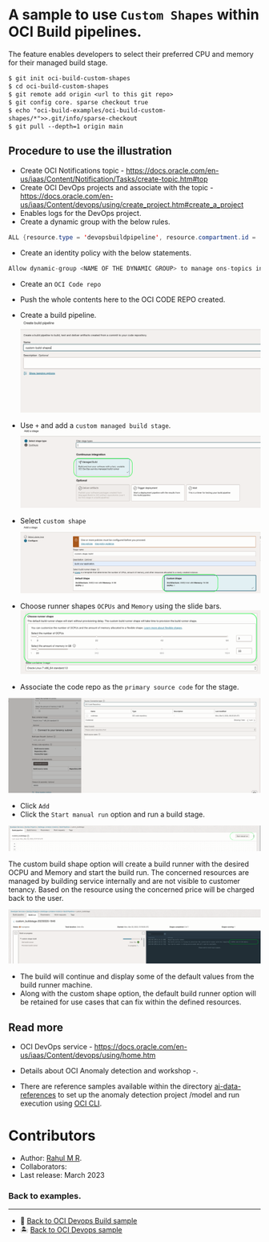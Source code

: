 
# A sample to use `Custom Shapes` within OCI Build pipelines.

The feature enables developers to select their preferred CPU and memory for their managed build stage.

   ```
   $ git init oci-build-custom-shapes
   $ cd oci-build-custom-shapes
   $ git remote add origin <url to this git repo>
   $ git config core. sparse checkout true
   $ echo "oci-build-examples/oci-build-custom-shapes/*">>.git/info/sparse-checkout
   $ git pull --depth=1 origin main

   ```

Procedure to use the illustration
-------

- Create OCI Notifications topic - https://docs.oracle.com/en-us/iaas/Content/Notification/Tasks/create-topic.htm#top
- Create OCI DevOps projects and associate with the topic - https://docs.oracle.com/en-us/iaas/Content/devops/using/create_project.htm#create_a_project
- Enables logs for the DevOps project.
- Create a dynamic group with the below rules.
```java
ALL {resource.type = 'devopsbuildpipeline', resource.compartment.id = 'OCID OF YOUR COMPARTMENT'}
```
- Create an identity policy with the below statements.
```java
Allow dynamic-group <NAME OF THE DYNAMIC GROUP> to manage ons-topics in compartment <NAME OF THE COMPARTMENT>
```
- Create an `OCI Code repo`
- Push the whole contents here to the OCI CODE REPO created.
- Create a build pipeline.
  ![](images/oci-build-pipeline.png)

- Use `+` and add a `custom managed build stage`.
  ![](images/oci-build-stage-1.png)

- Select `custom shape`
  ![](images/oci-build-stage-2.png)

- Choose runner shapes `OCPUs` and `Memory` using the slide bars.
  ![](images/oci-build-stage-3.png)

- Associate the code repo as the `primary source code` for the stage.

![](images/oci-build-stage-4.png)

- Click `Add`
- Click the `Start manual run` option and run a build stage.

![](images/oci-build-run.png)

The custom build shape option will create a build runner with the desired OCPU and Memory and start the build run. The concerned resources are managed by building service internally and are not visible to customer tenancy. Based on the resource using the concerned price will be charged back to the user.

![](images/oci-build-run-2.png)

- The build will continue and display some of the default values from the build runner machine.
- Along with the custom shape option, the default build runner option will be retained for use cases that can fix within the defined resources.

Read more
---

- OCI DevOps service - https://docs.oracle.com/en-us/iaas/Content/devops/using/home.htm
- Details about OCI Anomaly detection and workshop -.

- There are reference samples available within the directory [ai-data-references](ai-data-references) to set up the anomaly detection project /model and run execution using [OCI CLI](https://apexapps.oracle.com/pls/apex/r/dbpm/livelabs/run-workshop?p210_wid=819&p210_wec=&session=107963899615339).

Contributors
===========

- Author: [Rahul M R](https://github.com/RahulMR42).
- Collaborators:
- Last release: March 2023

### Back to examples.
----

- 🍿 [Back to OCI Devops Build sample](./../README.md)
- 🏝️ [Back to OCI Devops sample](./../../README.md)

